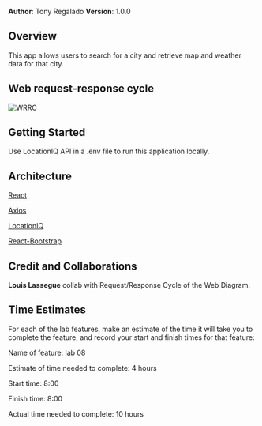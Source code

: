 **Author**: Tony Regalado
**Version**: 1.0.0

## Overview
This app allows users to search for a city and retrieve map and weather data for that city.

## Web request-response cycle

<!-- ![WRRC](https://user-images.githubusercontent.com/70992980/113965796-e4164580-97e2-11eb-96c0-bfed6e7ef7b5.PNG) -->
<!--  -->
![WRRC](https://jamboard.google.com/d/1V12FPL8EDfHnLOEStbiahAnacLCCwmJQ-DkWlzgVoSA/viewer?f=0)

## Getting Started
Use LocationIQ API in a .env file to run this application locally.

## Architecture
[React](https://reactjs.org/)

[Axios](https://www.npmjs.com/package/axios)

[LocationIQ](https://locationiq.com/)

[React-Bootstrap](https://react-bootstrap.github.io/)

## Credit and Collaborations
**Louis Lassegue** collab with Request/Response Cycle of the Web Diagram.

## Time Estimates
For each of the lab features, make an estimate of the time it will take you to complete the feature, and record your start and finish times for that feature:

Name of feature: lab 08

Estimate of time needed to complete: 4 hours

Start time: 8:00

Finish time: 8:00

Actual time needed to complete: 10 hours
